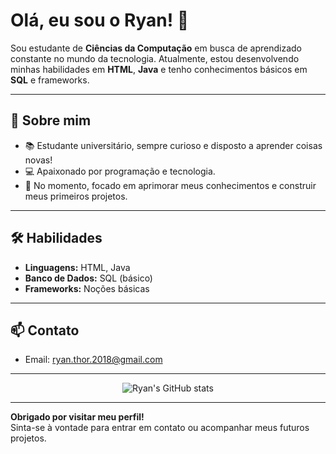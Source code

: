 # Olá, eu sou o Ryan! 👋

Sou estudante de **Ciências da Computação** em busca de aprendizado constante no mundo da tecnologia. Atualmente, estou desenvolvendo minhas habilidades em **HTML**, **Java** e tenho conhecimentos básicos em **SQL** e frameworks.

---

## 🚀 Sobre mim

- 📚 Estudante universitário, sempre curioso e disposto a aprender coisas novas!
- 💻 Apaixonado por programação e tecnologia.
- 🌱 No momento, focado em aprimorar meus conhecimentos e construir meus primeiros projetos.

---

## 🛠️ Habilidades

- **Linguagens:** HTML, Java
- **Banco de Dados:** SQL (básico)
- **Frameworks:** Noções básicas

---

## 📫 Contato

- Email: [ryan.thor.2018@gmail.com](mailto:ryan.thor.2018@gmail.com)

---

<div align="center">
  <img src="https://github-readme-stats.vercel.app/api?username=ryanlimaTI&show_icons=true&theme=radical" alt="Ryan's GitHub stats" />
</div>

---

**Obrigado por visitar meu perfil!**  
Sinta-se à vontade para entrar em contato ou acompanhar meus futuros projetos.
